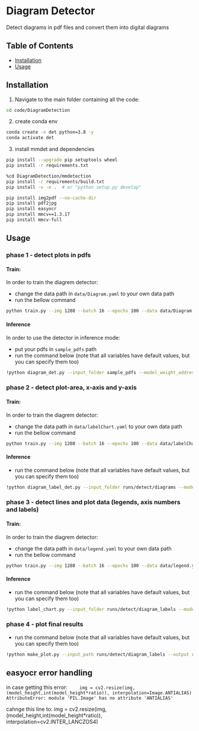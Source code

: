 # Diagram Detector

Detect diagrams in pdf files and convert them into digital diagrams

## Table of Contents

- [Installation](#installation)
- [Usage](#usage)

## Installation

1. Navigate to the main folder containing all the code:

```bash
cd code/DiagramDetection
```
2. create conda env
```bash
conda create -n det python=3.8 -y
conda activate det
```
3. install mmdet and dependencies
```bash
pip install --upgrade pip setuptools wheel
pip install -r requirements.txt

%cd DiagramDetection/mmdetection
pip install -r requirements/build.txt
pip install -v -e .  # or "python setup.py develop"

pip install img2pdf --no-cache-dir
pip install pdf2jpg
pip install easyocr
pip install mmcv==1.3.17
pip install mmcv-full
```


## Usage

### phase 1 - detect plots in pdfs

#### Train:
In order to train the diagrem detector:
- change the data path in `data/Diagram.yaml` to your own data path
- run the bellow command

```bash
python train.py --img 1280 --batch 16 --epochs 100 --data data/Diagram.yaml --weights model/Diagram-detector-best.pt
```

#### Inference
In order to use the detector in inference mode:
- put your pdfs in `sample_pdfs` path
- run the command below (note that all variables have default values, but you can specify them too)

```bash
!python diagram_det.py --input_folder sample_pdfs --model_weight_address model/Diagram-detector-best.pt --conf_threshold 0.85 --result_path runs/detect/diagrams/
```

### phase 2 - detect plot-area, x-axis and y-axis

#### Train:
In order to train the diagrem detector:
- change the data path in `data/labelChart.yaml` to your own data path
- run the bellow command

```bash
python train.py --img 1280 --batch 16 --epochs 100 --data data/labelChart.yaml --weights model/labelChart-detector-best.pt
```

#### Inference
- run the command below (note that all variables have default values, but you can specify them too)

```bash
!python diagram_label_det.py --input_folder runs/detect/diagrams --model_weight_address model/labelChart-detector-best.pt --conf_threshold 0.50 --result_path runs/detect/diagram_labels/
```


### phase 3 - detect lines and plot data (legends, axis numbers and labels)

#### Train:
In order to train the diagrem detector:
- change the data path in `data/legend.yaml` to your own data path
- run the bellow command

```bash
python train.py --img 1280 --batch 16 --epochs 100 --data data/legend.yaml --weights model/legend-detector-best.pt
```

#### Inference
- run the command below (note that all variables have default values, but you can specify them too)

```bash
!python label_chart.py --input_folder runs/detect/diagram_labels --model_weight_address model/legend-detector-best.pt --conf_threshold 0.50 
```

### phase 4 - plot final results
- run the command below (note that all variables have default values, but you can specify them too)

```bash
!python make_plot.py --input_path runs/detect/diagram_labels --output runs/detect/plots
```

## easyocr error handling
in case getting this error: `    img = cv2.resize(img,(model_height,int(model_height*ratio)), interpolation=Image.ANTIALIAS)
AttributeError: module 'PIL.Image' has no attribute 'ANTIALIAS'`

cahnge this line to: 
img = cv2.resize(img,(model_height,int(model_height*ratio)), interpolation=cv2.INTER_LANCZOS4)
